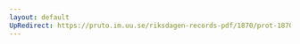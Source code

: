 ```yaml
---
layout: default
UpRedirect: https://pruto.im.uu.se/riksdagen-records-pdf/1870/prot-1870--fk--413/prot-1870--fk--413_007.pdf
---
```

